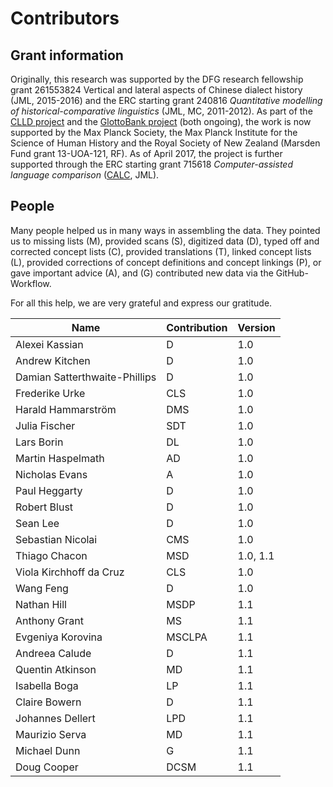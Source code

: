 # Contributors

## Grant information

Originally, this research was supported by the DFG research fellowship grant 261553824
Vertical and lateral aspects of Chinese dialect history (JML, 2015-2016) and the ERC
starting grant 240816 *Quantitative modelling of historical-comparative
linguistics* (JML, MC, 2011-2012). As part of the [CLLD project](http://clld.org) and the [GlottoBank project](http://glottobank.org) (both ongoing), the work is now supported by the Max
Planck Society, the Max Planck Institute for the Science of Human History and
the Royal Society of New Zealand (Marsden Fund grant 13-UOA-121, RF). As of April 2017, the project is further supported 
through the ERC starting grant 715618 *Computer-assisted language comparison* ([CALC](http://calc.digling.org), JML).

## People

Many people helped us in many
ways in assembling the data. They pointed us to missing
lists (M), provided scans (S), digitized data (D), typed off
and corrected concept lists (C), provided translations (T),
linked concept lists (L), provided corrections of concept definitions and concept linkings (P), or gave important advice (A), and (G) contributed new data via the GitHub-Workflow. 

For all this help, we are very grateful and express our gratitude.

Name | Contribution | Version |
--- | --- | --- |
Alexei Kassian | D | 1.0  
Andrew Kitchen | D | 1.0 
Damian Satterthwaite-Phillips | D | 1.0 
Frederike Urke | CLS | 1.0  
Harald Hammarström | DMS | 1.0 
Julia Fischer | SDT | 1.0 
Lars Borin | DL | 1.0 
Martin Haspelmath | AD | 1.0  
Nicholas Evans | A | 1.0
Paul Heggarty | D | 1.0
Robert Blust | D | 1.0 
Sean Lee | D | 1.0
Sebastian Nicolai | CMS | 1.0  
Thiago Chacon | MSD | 1.0, 1.1 
Viola Kirchhoff da Cruz | CLS | 1.0 
Wang Feng | D | 1.0
Nathan Hill | MSDP | 1.1
Anthony Grant | MS | 1.1
Evgeniya Korovina | MSCLPA | 1.1
Andreea Calude | D | 1.1
Quentin Atkinson | MD | 1.1
Isabella Boga | LP | 1.1
Claire Bowern | D | 1.1
Johannes Dellert | LPD | 1.1
Maurizio Serva | MD | 1.1
Michael Dunn | G | 1.1
Doug Cooper | DCSM | 1.1
